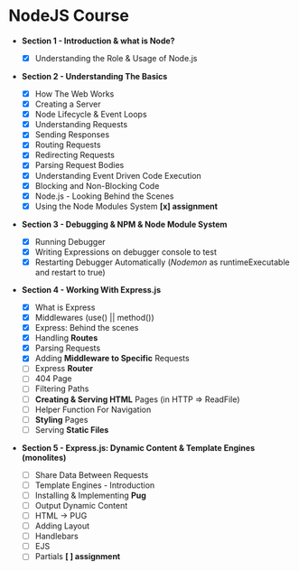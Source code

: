 # NodeJS Course

- **Section 1 - Introduction & what is Node?**

  - [x] Understanding the Role & Usage of Node.js

- **Section 2 - Understanding The Basics**

  - [x] How The Web Works
  - [x] Creating a Server
  - [x] Node Lifecycle & Event Loops
  - [x] Understanding Requests
  - [x] Sending Responses
  - [x] Routing Requests
  - [x] Redirecting Requests
  - [x] Parsing Request Bodies
  - [x] Understanding Event Driven Code Execution
  - [x] Blocking and Non-Blocking Code
  - [x] Node.js - Looking Behind the Scenes
  - [x] Using the Node Modules System
        **[x] assignment**

- **Section 3 - Debugging & NPM & Node Module System**

  - [x] Running Debugger
  - [x] Writing Expressions on debugger console to test
  - [x] Restarting Debugger Automatically (_Nodemon_ as runtimeExecutable and restart to true)

- **Section 4 - Working With Express.js**

  - [x] What is Express
  - [x] Middlewares (use() || method())
  - [x] Express: Behind the scenes
  - [x] Handling **Routes**
  - [x] Parsing Requests
  - [x] Adding **Middleware to Specific** Requests
  - [ ] Express **Router**
  - [ ] 404 Page
  - [ ] Filtering Paths
  - [ ] **Creating & Serving HTML** Pages (in HTTP => ReadFile)
  - [ ] Helper Function For Navigation
  - [ ] **Styling** Pages
  - [ ] Serving **Static Files**

- **Section 5 - Express.js: Dynamic Content & Template Engines (monolites)**

  - [ ] Share Data Between Requests
  - [ ] Template Engines - Introduction
  - [ ] Installing & Implementing **Pug**
  - [ ] Output Dynamic Content
  - [ ] HTML -> PUG
  - [ ] Adding Layout
  - [ ] Handlebars
  - [ ] EJS
  - [ ] Partials
        **[ ] assignment**

